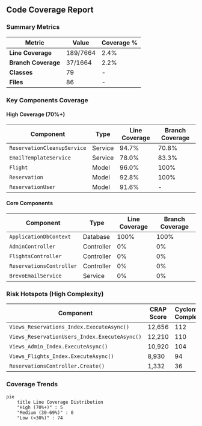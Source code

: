 ## Code Coverage Report

### Summary Metrics
| Metric                | Value   | Coverage % |
|-----------------------|---------|------------|
| **Line Coverage**     | 189/7664 | 2.4%       |
| **Branch Coverage**   | 37/1664  | 2.2%       |
| **Classes**           | 79       | -          |
| **Files**             | 86       | -          |

### Key Components Coverage

#### High Coverage (70%+)
| Component | Type | Line Coverage | Branch Coverage |
|-----------|------|---------------|------------------|
| `ReservationCleanupService` | Service | 94.7% | 70.8% |
| `EmailTemplateService` | Service | 78.0% | 83.3% |
| `Flight` | Model | 96.0% | 100% |
| `Reservation` | Model | 92.8% | 100% |
| `ReservationUser` | Model | 91.6% | - |

#### Core Components
| Component | Type | Line Coverage | Branch Coverage |
|-----------|------|---------------|------------------|
| `ApplicationDbContext` | Database | 100% | 100% |
| `AdminController` | Controller | 0% | 0% |
| `FlightsController` | Controller | 0% | 0% |
| `ReservationsController` | Controller | 0% | 0% |
| `BrevoEmailService` | Service | 0% | 0% |

### Risk Hotspots (High Complexity)
| Component | CRAP Score | Cyclomatic Complexity |
|-----------|------------|-----------------------|
| `Views_Reservations_Index.ExecuteAsync()` | 12,656 | 112 |
| `Views_ReservationUsers_Index.ExecuteAsync()` | 12,210 | 110 |
| `Views_Admin_Index.ExecuteAsync()` | 10,920 | 104 |
| `Views_Flights_Index.ExecuteAsync()` | 8,930 | 94 |
| `ReservationsController.Create()` | 1,332 | 36 |

### Coverage Trends
```mermaid
pie
    title Line Coverage Distribution
    "High (70%+)" : 5
    "Medium (30-69%)" : 0
    "Low (<30%)" : 74
```
